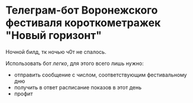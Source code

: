 Телеграм-бот Воронежского фестиваля короткометражек "Новый горизонт"
============

Ночной билд, тк ночью ч0т не спалось.

Использовать бот *легко*, для этого всего лишь нужно:

  * отправить сообщение с числом, соответствующим фестивальному дню
  * получить в ответ расписание показов в этот день
  * профит